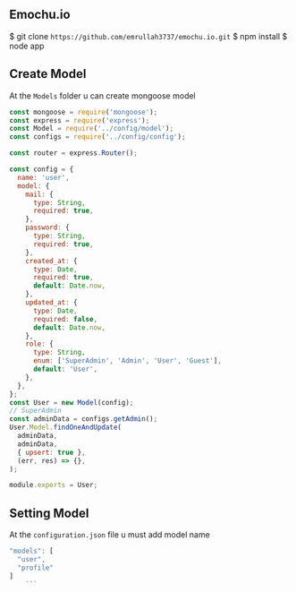 ## Emochu.io

  $ git clone ```https://github.com/emrullah3737/emochu.io.git```
  $ npm install
  $ node app

## Create Model

At the ```Models``` folder u can create mongoose model 

```javascript
const mongoose = require('mongoose');
const express = require('express');
const Model = require('../config/model');
const configs = require('../config/config');

const router = express.Router();

const config = {
  name: 'user',
  model: {
    mail: {
      type: String,
      required: true,
    },
    password: {
      type: String,
      required: true,
    },
    created_at: {
      type: Date,
      required: true,
      default: Date.now,
    },
    updated_at: {
      type: Date,
      required: false,
      default: Date.now,
    },
    role: {
      type: String,
      enum: ['SuperAdmin', 'Admin', 'User', 'Guest'],
      default: 'User',
    },
  },
};
const User = new Model(config);
// SuperAdmin
const adminData = configs.getAdmin();
User.Model.findOneAndUpdate(
  adminData,
  adminData,
  { upsert: true },
  (err, res) => {},
);

module.exports = User;
```

## Setting Model

At the ```configuration.json``` file u must add model name

```javascript
"models": [
  "user",
  "profile"
]
    ```
